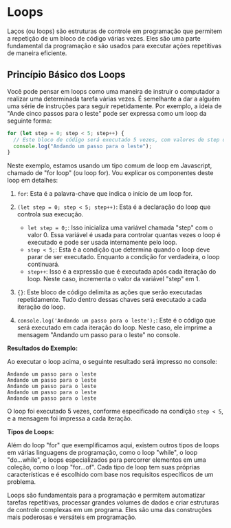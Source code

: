 # Loops

Laços (ou loops) são estruturas de controle em programação que permitem a repetição de um bloco de código várias vezes. Eles são uma parte fundamental da programação e são usados para executar ações repetitivas de maneira eficiente.

## Princípio Básico dos Loops

Você pode pensar em loops como uma maneira de instruir o computador a realizar uma determinada tarefa várias vezes. É semelhante a dar a alguém uma série de instruções para seguir repetidamente. Por exemplo, a ideia de "Ande cinco passos para o leste" pode ser expressa como um loop da seguinte forma:

```javascript
for (let step = 0; step < 5; step++) {
  // Este bloco de código será executado 5 vezes, com valores de step de 0 a 4.
  console.log("Andando um passo para o leste");
}
```

Neste exemplo, estamos usando um tipo comum de loop em Javascript, chamado de "for loop" (ou loop for). Vou explicar os componentes deste loop em detalhes:

1. `for`: Esta é a palavra-chave que indica o início de um loop for.

2. `(let step = 0; step < 5; step++)`: Esta é a declaração do loop que controla sua execução.

   - `let step = 0;`: Isso inicializa uma variável chamada "step" com o valor 0. Essa variável é usada para controlar quantas vezes o loop é executado e pode ser usada internamente pelo loop.
   - `step < 5;`: Esta é a condição que determina quando o loop deve parar de ser executado. Enquanto a condição for verdadeira, o loop continuará.
   - `step++`: Isso é a expressão que é executada após cada iteração do loop. Neste caso, incrementa o valor da variável "step" em 1.

3. `{}`: Este bloco de código delimita as ações que serão executadas repetidamente. Tudo dentro dessas chaves será executado a cada iteração do loop.

4. `console.log('Andando um passo para o leste');`: Este é o código que será executado em cada iteração do loop. Neste caso, ele imprime a mensagem "Andando um passo para o leste" no console.

**Resultados do Exemplo:**

Ao executar o loop acima, o seguinte resultado será impresso no console:

```
Andando um passo para o leste
Andando um passo para o leste
Andando um passo para o leste
Andando um passo para o leste
Andando um passo para o leste
```

O loop foi executado 5 vezes, conforme especificado na condição `step < 5`, e a mensagem foi impressa a cada iteração.

**Tipos de Loops:**

Além do loop "for" que exemplificamos aqui, existem outros tipos de loops em várias linguagens de programação, como o loop "while", o loop "do...while", e loops especializados para percorrer elementos em uma coleção, como o loop "for...of". Cada tipo de loop tem suas próprias características e é escolhido com base nos requisitos específicos de um problema.

Loops são fundamentais para a programação e permitem automatizar tarefas repetitivas, processar grandes volumes de dados e criar estruturas de controle complexas em um programa. Eles são uma das construções mais poderosas e versáteis em programação.
